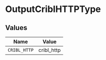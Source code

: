 # OutputCriblHTTPType


## Values

| Name         | Value        |
| ------------ | ------------ |
| `CRIBL_HTTP` | cribl_http   |